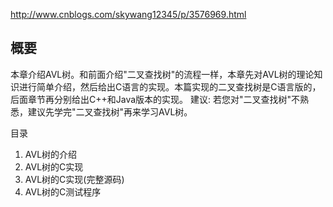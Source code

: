 http://www.cnblogs.com/skywang12345/p/3576969.html

## 概要

本章介绍AVL树。和前面介绍"二叉查找树"的流程一样，本章先对AVL树的理论知识进行简单介绍，然后给出C语言的实现。本篇实现的二叉查找树是C语言版的，后面章节再分别给出C++和Java版本的实现。
建议: 若您对"二叉查找树"不熟悉，建议先学完"二叉查找树"再来学习AVL树。

目录

1. AVL树的介绍
2. AVL树的C实现
3. AVL树的C实现(完整源码)
4. AVL树的C测试程序